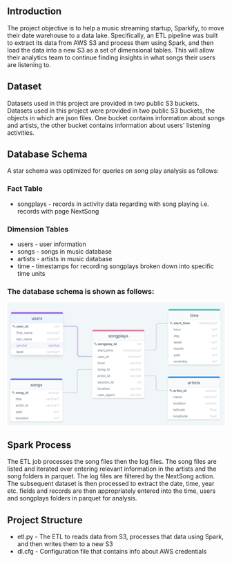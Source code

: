 ## Introduction
The project objective is to help a music streaming startup, Sparkify, to move their date warehouse to a data lake. Specifically, an ETL pipeline was built to extract its data from AWS S3 and process them using Spark, and then load the data into a new S3 as a set of dimensional tables. This will allow their analytics team to continue finding insights in what songs their users are listening to.

## Dataset
Datasets used in this project are provided in two public S3 buckets. Datasets used in this project were provided in two public S3 buckets, the objects in which are json files. One bucket contains information about songs and artists, the other bucket contains information about users' listening activities. 

## Database Schema
A star schema was optimized for queries on song play analysis as follows:

### Fact Table
- songplays - records in activity data regarding with song playing i.e. records with page NextSong

### Dimension Tables
- users - user information
- songs - songs in music database
- artists - artists in music database
- time - timestamps for recording songplays broken down into specific time units 

### The database schema is shown as follows:

![database schema diagram](/img/datalake-databse-scema.PNG)

## Spark Process
The ETL job processes the song files then the log files. The song files are listed and iterated over entering relevant information in the artists and the song folders in parquet. The log files are filtered by the NextSong action. The subsequent dataset is then processed to extract the date, time, year etc. fields and records are then appropriately entered into the time, users and songplays folders in parquet for analysis.

## Project Structure
- etl.py - The ETL to reads data from S3, processes that data using Spark, and then writes them to a new S3
- dl.cfg - Configuration file that contains info about AWS credentials
